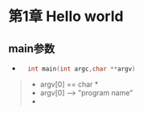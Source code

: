 # 第1章 Hello world

## main参数

- ```c
	int main(int argc,char **argv)
	```

> -  argv[0]  == char *
> - argv[0]  —> "program name"
> - 